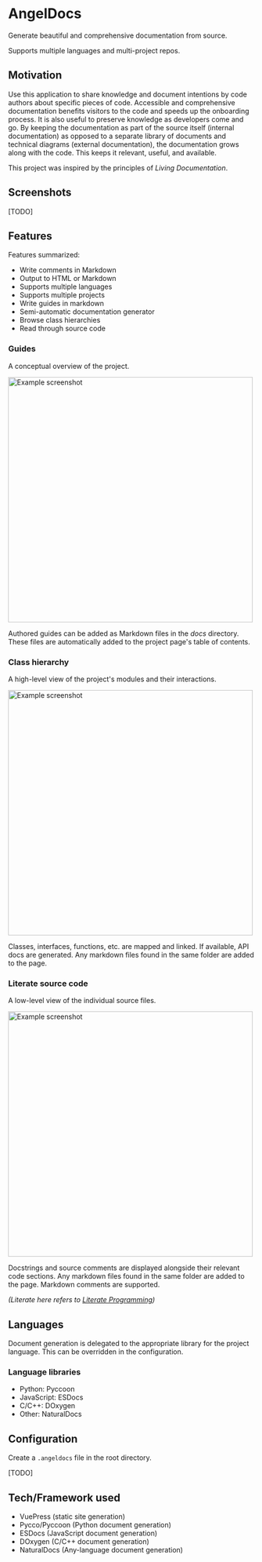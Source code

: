 # AngelDocs
Generate beautiful and comprehensive documentation from source.

Supports multiple languages and multi-project repos.

## Motivation
Use this application to share knowledge and document intentions by code authors about specific pieces of code.
Accessible and comprehensive documentation benefits visitors to the code and speeds up the onboarding process.
It is also useful to preserve knowledge as developers come and go.
By keeping the documentation as part of the source itself (internal documentation) as opposed to a separate
library of documents and technical diagrams (external documentation), the documentation grows along with the
code. This keeps it relevant, useful, and available.

This project was inspired by the principles of _Living Documentation_.

## Screenshots
[TODO]

## Features
Features summarized:
* Write comments in Markdown
* Output to HTML or Markdown
* Supports multiple languages
* Supports multiple projects
* Write guides in markdown
* Semi-automatic documentation generator
* Browse class hierarchies
* Read through source code

### Guides
A conceptual overview of the project.

<img src="https://imgur.com/dBBHo9M.png" alt="Example screenshot" width="500" />

Authored guides can be added as Markdown files in the _docs_ directory.
These files are automatically added to the project page's table of contents.

### Class hierarchy
A high-level view of the project's modules and their interactions.

<img src="https://imgur.com/PPttJFC.png" alt="Example screenshot" width="500" />

Classes, interfaces, functions, etc. are mapped and linked. If available, API docs are generated.
Any markdown files found in the same folder are added to the page.

### Literate source code
A low-level view of the individual source files.

<img src="https://imgur.com/8mshWSk.png" alt="Example screenshot" width="500" />

Docstrings and source comments are displayed alongside their relevant code sections.
Any markdown files found in the same folder are added to the page.
Markdown comments are supported.

_(Literate here refers to [Literate Programming](https://en.wikipedia.org/wiki/Literate_programming))_

## Languages
Document generation is delegated to the appropriate library for the project language.
This can be overridden in the configuration.

### Language libraries
* Python: Pyccoon
* JavaScript: ESDocs
* C/C++: DOxygen
* Other: NaturalDocs

## Configuration
Create a `.angeldocs` file in the root directory.

[TODO]

## Tech/Framework used
* VuePress (static site generation)
* Pycco/Pyccoon (Python document generation)
* ESDocs (JavaScript document generation)
* DOxygen (C/C++ document generation)
* NaturalDocs (Any-language document generation)
